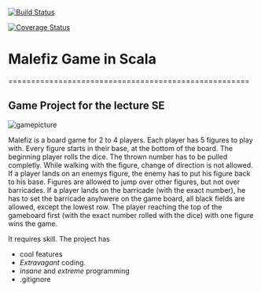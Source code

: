 [![Build Status](https://travis-ci.org/franzgajewski/malefiz.svg?branch=master)](https://travis-ci.org/franzgajewski/malefiz)

[![Coverage Status](https://coveralls.io/repos/github/franzgajewski/malefiz/badge.svg?branch=master)](https://coveralls.io/github/franzgajewski/malefiz?branch=master)

# Malefiz Game in Scala 
=====================================================
## Game Project for the lecture SE

![gamepicture](https://user-images.githubusercontent.com/81407658/114448533-f96ce480-9bd3-11eb-93a7-74dc0941f6c1.jpg)


Malefiz is a board game for 2 to 4 players. Each player has 5 figures to play with. Every figure starts in their base, at the bottom of the board. The beginning player rolls the dice. The thrown number has to be pulled completly. While walking with the figure, change of direction is not allowed. If a player lands on an enemys figure, the enemy has to put his figure back to his base. Figures are allowed to jump over other figures, but not over barricades. If a player lands on the barricade (with the exact number), he has to set the barricade anyhwere on the game board, all black fields are allowed, except the lowest row. The player reaching the top of the gameboard first (with the exact number rolled with the dice) with one figure wins the game.



It requires skill.
The project has
* cool features
* *Extravagant* coding.
* *insane* and *extreme* programming
* .gitignore

